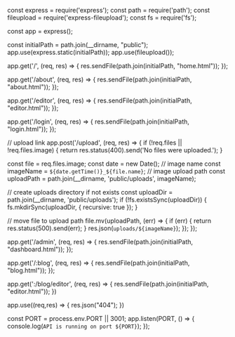 const express = require('express');
const path = require('path');
const fileupload = require('express-fileupload');
const fs = require('fs');

const app = express();

const initialPath = path.join(__dirname, "public");
app.use(express.static(initialPath));
app.use(fileupload());

app.get('/', (req, res) => {
  res.sendFile(path.join(initialPath, "home.html"));
});

app.get('/about', (req, res) => {
  res.sendFile(path.join(initialPath, "about.html"));
});

app.get('/editor', (req, res) => {
  res.sendFile(path.join(initialPath, "editor.html"));
});

app.get('/login', (req, res) => {
  res.sendFile(path.join(initialPath, "login.html"));
});

// upload link
app.post('/upload', (req, res) => {
  if (!req.files || !req.files.image) {
    return res.status(400).send('No files were uploaded.');
  }

  const file = req.files.image;
  const date = new Date();
  // image name
  const imageName = `${date.getTime()}_${file.name}`;
  // image upload path
  const uploadPath = path.join(__dirname, 'public/uploads', imageName);

  // create uploads directory if not exists
  const uploadDir = path.join(__dirname, 'public/uploads');
  if (!fs.existsSync(uploadDir)) {
    fs.mkdirSync(uploadDir, { recursive: true });
  }

  // move file to upload path
  file.mv(uploadPath, (err) => {
    if (err) {
      return res.status(500).send(err);
    }
    res.json(`uploads/${imageName}`);
  });
});

app.get('/admin', (req, res) => {
  res.sendFile(path.join(initialPath, "dashboard.html"));
});

app.get('/:blog', (req, res) => {
  res.sendFile(path.join(initialPath, "blog.html"));
});

app.get(':/blog/editor', (req, res) => {
  res.sendFile(path.join(initialPath, "editor.html"));
})

app.use((req,res) => {
  res.json("404");
})

const PORT = process.env.PORT || 3001;
app.listen(PORT, () => {
  console.log(`API is running on port ${PORT}`);
});
